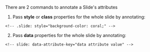 
There are 2 commands to annotate a Slide's attributes

1.   Pass **style** or **class** properties for the whole slide by annotating:
```
<!-- .slide: style="background-color: coral;" -->
```

2. Pass **data** properties for the whole slide by annotating:
```
<!-- slide: data-attribute-key="data attribute value" -->
```
